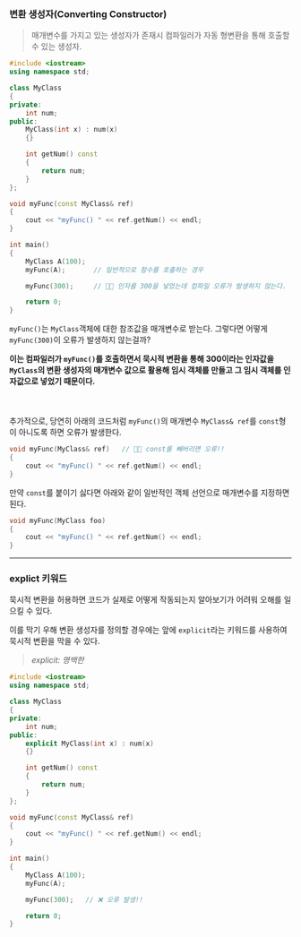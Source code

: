 ### 변환 생성자(Converting Constructor)

> 매개변수를 가지고 있는 생성자가 존재시 컴파일러가 자동 형변환을 통해
호출할 수 있는 생성자.

```cpp
#include <iostream>
using namespace std;

class MyClass
{
private:
	int num;
public:
	MyClass(int x) : num(x)
	{}

	int getNum() const
	{
		return num;
	}
};

void myFunc(const MyClass& ref)
{
	cout << "myFunc() " << ref.getNum() << endl;
}

int main()
{
	MyClass A(100);
	myFunc(A);       // 일반적으로 함수를 호출하는 경우

	myFunc(300);     // 🎈🎈 인자를 300을 넣었는데 컴파일 오류가 발생하지 않는다.

	return 0;
}
```

`myFunc()`는 `MyClass`객체에 대한 참조값을 매개변수로 받는다. 그렇다면 어떻게 `myFunc(300)`이 오류가 발생하지 않는걸까?

**이는 컴파일러가 `myFunc()`를 호출하면서 묵시적 변환을 통해 300이라는 인자값을 `MyClass`의 변환 생성자의 매개변수 값으로 활용해
임시 객체를 만들고 그 임시 객체를 인자값으로 넣었기 때문이다.**
<br>
<br>
<br>
<br>
추가적으로, 당연히 아래의 코드처럼 `myFunc()`의 매개변수 `MyClass& ref`를 `const`형이 아니도록 하면 오류가 발생한다.
```cpp
void myFunc(MyClass& ref)   // 🎈🎈 const를 빼버리면 오류!!
{
	cout << "myFunc() " << ref.getNum() << endl;
}
```
만약 `const`를 붙이기 싫다면 아래와 같이 일반적인 객체 선언으로 매개변수를 지정하면 된다.
```cpp
void myFunc(MyClass foo)   
{
	cout << "myFunc() " << ref.getNum() << endl;
}
```
---
### explict 키워드

묵시적 변환을 허용하면 코드가 실제로 어떻게 작동되는지 알아보기가 어려워 오해를 일으킬 수 있다.

이를 막기 우해 변환 생성자를 정의할 경우에는 앞에 `explicit`라는 키워드를 사용하여 묵시적 변환을 막을 수 있다.

> *explicit: 명백한*

```cpp
#include <iostream>
using namespace std;

class MyClass
{
private:
	int num;
public:
	explicit MyClass(int x) : num(x)
	{}

	int getNum() const
	{
		return num;
	}
};

void myFunc(const MyClass& ref)
{
	cout << "myFunc() " << ref.getNum() << endl;
}

int main()
{
	MyClass A(100);
	myFunc(A);

	myFunc(300);   // ❌ 오류 발생!!

	return 0;
}
```
